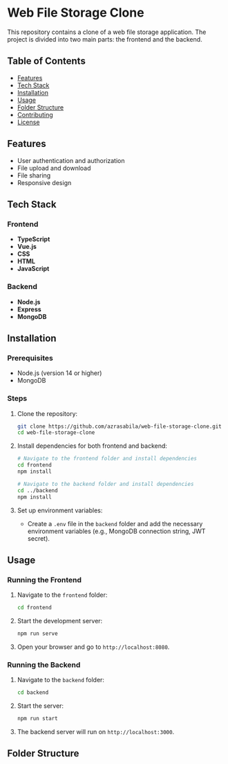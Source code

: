 # Web File Storage Clone

This repository contains a clone of a web file storage application. The project is divided into two main parts: the frontend and the backend.

## Table of Contents

- [Features](#features)
- [Tech Stack](#tech-stack)
- [Installation](#installation)
- [Usage](#usage)
- [Folder Structure](#folder-structure)
- [Contributing](#contributing)
- [License](#license)

## Features

- User authentication and authorization
- File upload and download
- File sharing
- Responsive design

## Tech Stack

### Frontend

- **TypeScript**
- **Vue.js**
- **CSS**
- **HTML**
- **JavaScript**

### Backend

- **Node.js**
- **Express**
- **MongoDB**

## Installation

### Prerequisites

- Node.js (version 14 or higher)
- MongoDB

### Steps

1. Clone the repository:
    ```sh
    git clone https://github.com/azrasabila/web-file-storage-clone.git
    cd web-file-storage-clone
    ```

2. Install dependencies for both frontend and backend:
    ```sh
    # Navigate to the frontend folder and install dependencies
    cd frontend
    npm install

    # Navigate to the backend folder and install dependencies
    cd ../backend
    npm install
    ```

3. Set up environment variables:
    - Create a `.env` file in the `backend` folder and add the necessary environment variables (e.g., MongoDB connection string, JWT secret).

## Usage

### Running the Frontend

1. Navigate to the `frontend` folder:
    ```sh
    cd frontend
    ```

2. Start the development server:
    ```sh
    npm run serve
    ```

3. Open your browser and go to `http://localhost:8080`.

### Running the Backend

1. Navigate to the `backend` folder:
    ```sh
    cd backend
    ```

2. Start the server:
    ```sh
    npm run start
    ```

3. The backend server will run on `http://localhost:3000`.

## Folder Structure
